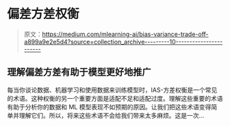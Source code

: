 # 偏差方差权衡

> 原文：<https://medium.com/mlearning-ai/bias-variance-trade-off-a899a9e2e5d4?source=collection_archive---------10----------------------->

## 理解偏差方差有助于模型更好地推广

每当你谈论数据、机器学习和使用数据来训练模型时，IAS-方差权衡是一个常见的术语。这种权衡的另一个重要方面是适配不足和适配过度。理解这些重要的术语有助于分析你的数据和 ML 模型表现不如预期的原因。让我们把这些术语变得简单并理解它们。所以，将来这些术语不会给我们带来太多麻烦。这是一次…
